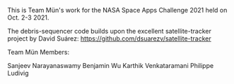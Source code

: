 This is Team Mün's work for the NASA Space Apps Challenge 2021 held on Oct. 2-3 2021.

The debris-sequencer code builds upon the excellent satellite-tracker project
by David Suárez: https://github.com/dsuarezv/satellite-tracker

Team Mün Members:

Sanjeev Narayanaswamy
Benjamin Wu
Karthik Venkataramani
Philippe Ludivig
